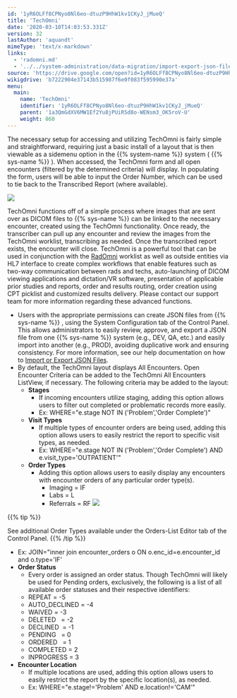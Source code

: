 ```yaml
---
id: '1yR6OLFf8CPNyo8Nl6eo-dtuzP9HhW1kv1CKyJ_jMueQ'
title: 'TechOmni'
date: '2020-03-10T14:03:53.331Z'
version: 32
lastAuthor: 'aquandt'
mimeType: 'text/x-markdown'
links:
  - 'radomni.md'
  - '../../system-administration/data-migration/import-export-json-files.md'
source: 'https://drive.google.com/open?id=1yR6OLFf8CPNyo8Nl6eo-dtuzP9HhW1kv1CKyJ_jMueQ'
wikigdrive: 'b7222904e37143b515987f6e0f083f595990e37a'
menu:
  main:
    name: 'TechOmni'
    identifier: '1yR6OLFf8CPNyo8Nl6eo-dtuzP9HhW1kv1CKyJ_jMueQ'
    parent: '1a3QmGdXV6MW1Ef2Yu8jPUiRSd8o-WENsm3_OK5roV-U'
    weight: 860
---
```

The necessary setup for accessing and utilizing TechOmni is fairly simple and straightforward, requiring just a basic install of a layout that is then viewable as a sidemenu option in the {{% system-name %}} system ( {{% sys-name %}} ). When accessed, the TechOmni form and all open encounters (filtered by the determined criteria) will display.
In populating the form, users will be able to input the Order Number, which can be used to tie back to the Transcribed Report (where available).


![](../techomni.assets/100002010000046100000326638321BB649A6EF4.png)


TechOmni functions off of a simple process where images that are sent over as DICOM files to {{% sys-name %}} can be linked to the necessary encounter, created using the TechOmni functionality. Once ready, the transcriber can pull up any encounter and review the images from the TechOmni worklist, transcribing as needed. Once the transcribed report exists, the encounter will close.
TechOmni is a powerful tool that can be used in conjunction with the [RadOmni](radomni.md) worklist as well as outside entities via HL7 interface to create complex workflows that enable features such as two-way communication between rads and techs, auto-launching of DICOM viewing applications and dictation/VR software, presentation of applicable prior studies and reports, order and results routing, order creation using CPT picklist and customized results delivery. Please contact our support team for more information regarding these advanced functions.
* Users with the appropriate permissions can create JSON files from {{% sys-name %}} , using the System Configuration tab of the Control Panel. This allows administrators to easily review, approve, and export a JSON file from one {{% sys-name %}} system (e.g., DEV, QA, etc.) and easily import into another (e.g., PROD), avoiding duplicative work and ensuring consistency. For more information, see our help documentation on how to [Import or Export JSON Files](../../system-administration/data-migration/import-export-json-files.md).
* By default, the TechOmni layout displays All Encounters. Open Encounter Criteria can be added to the TechOmni All Encounters ListView, if necessary. The following criteria may be added to the layout:
   * <strong>Stages</strong>
      * If incoming encounters utilize staging, adding this option allows users to filter out completed or problematic records more easily.
      * Ex: WHERE="e.stage NOT IN ('Problem','Order Complete')"
   * <strong>Visit Types</strong>
      * If multiple types of encounter orders are being used, adding this option allows users to easily restrict the report to specific visit types, as needed.
      * Ex: WHERE="e.stage NOT IN ('Problem','Order Complete') AND e.visit_type='OUTPATIENT'"
   * <strong>Order Types</strong>
      * Adding this option allows users to easily display any encounters with encounter orders of any particular order type(s).
         * Imaging = IF
         * Labs = L
         * Referrals = RF
           <img src="../techomni.assets/100002010000010B000000DFB11E9F386043B2EB.png" />

{{% tip %}}

See additional Order Types available under the Orders-List Editor tab of the Control Panel.
{{% /tip %}}

   * Ex: JOIN="inner join encounter_orders o ON o.enc_id=e.encounter_id and o.type='IF'
* <strong>Order Status</strong>
   * Every order is assigned an order status. Though TechOmni will likely be used for Pending orders, exclusively, the following is a list of all available order statuses and their respective identifiers:
   * REPEAT = -5
   * AUTO_DECLINED = -4
   * WAIVED = -3
   * DELETED   = -2
   * DECLINED  = -1
   * PENDING   = 0
   * ORDERED   = 1
   * COMPLETED = 2
   * INPROGRESS = 3
* <strong>Encounter Location</strong>
   * If multiple locations are used, adding this option allows users to easily restrict the report by the specific location(s), as needed.
   * Ex: WHERE="e.stage!='Problem' AND e.location!='CAM'"
